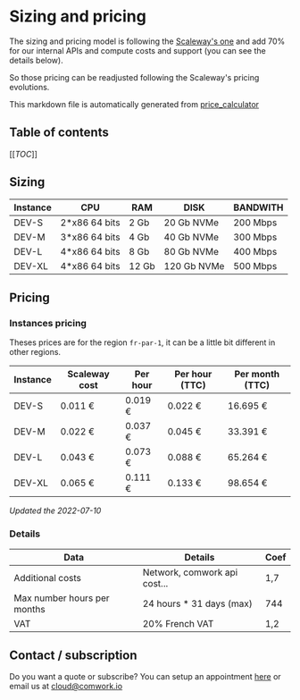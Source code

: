 # Sizing and pricing

The sizing and pricing model is following the [Scaleway's one](https://www.scaleway.com/en/pricing/?tags=available,compute-instances-developmentinstances) and add 70% for our internal APIs and compute costs and support (you can see the details below).

So those pricing can be readjusted following the Scaleway's pricing evolutions.

This markdown file is automatically generated from [price_calculator](./price_calculator/README.md)

## Table of contents

[[_TOC_]]

## Sizing

|Instance|CPU   |RAM    |DISK       |BANDWITH|
|--------|------|-------|-----------|--------|
|DEV-S   |2*x86 64 bits|2 Gb   |20 Gb NVMe |200 Mbps|
|DEV-M   |3*x86 64 bits|4 Gb   |40 Gb NVMe |300 Mbps|
|DEV-L   |4*x86 64 bits|8 Gb   |80 Gb NVMe |400 Mbps|
|DEV-XL  |4*x86 64 bits|12 Gb  |120 Gb NVMe|500 Mbps|

## Pricing

### Instances pricing

Theses prices are for the region `fr-par-1`, it can be a little bit different in other regions.

| Instance | Scaleway cost | Per hour | Per hour (TTC) | Per month (TTC) |
| -------- | ------------- | -------- | -------------- | --------------- |
| DEV-S    | 0.011 €       | 0.019 €  | 0.022 €        | 16.695 €        |
| DEV-M    | 0.022 €       | 0.037 €  | 0.045 €        | 33.391 €        |
| DEV-L    | 0.043 €       | 0.073 €  | 0.088 €        | 65.264 €        |
| DEV-XL   | 0.065 €       | 0.111 €  | 0.133 €        | 98.654 €        |


*Updated the 2022-07-10*

### Details

|Data  |Details|Coef |
|------|-------|-------|
|Additional costs|Network, comwork api cost...|1,7    |
|Max number hours per months|24 hours * 31 days (max)|744    |
|VAT   |20% French VAT|1,2    |

## Contact / subscription

Do you want a quote or subscribe? You can setup an appointment [here](https://calendly.com/idriss-neumann/intro-comwork-cloud) or email us at cloud@comwork.io
